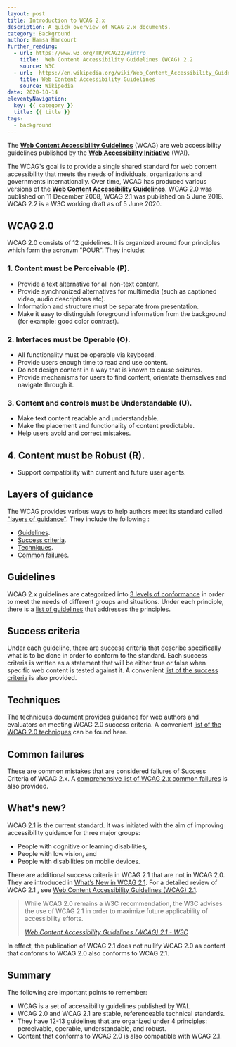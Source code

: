 ```yaml
---
layout: post
title: Introduction to WCAG 2.x
description: A quick overview of WCAG 2.x documents.
category: Background
author: Hamsa Harcourt
further_reading:
  - url: https://www.w3.org/TR/WCAG22/#intro
    title:  Web Content Accessibility Guidelines (WCAG) 2.2
    source: W3C 
  - url:  https://en.wikipedia.org/wiki/Web_Content_Accessibility_Guidelines
    title: Web Content Accessibility Guidelines
    source: Wikipedia
date: 2020-10-14
eleventyNavigation:
  key: {{ category }}
  title: {{ title }}
tags:
  - background
---
```



The [**Web Content Accessibility Guidelines**](https://www.w3.org/WAI/standards-guidelines/wcag/) (<abbr>WCAG</abbr>) are web accessibility guidelines published by the [**Web Accessibility Initiative**](https://www.w3.org/WAI/about/) (<abbr>WAI</abbr>). 

The WCAG's goal is to provide a single shared standard for web content accessibility that meets the needs of individuals, organizations and governments internationally. Over time, WCAG has produced various versions of the [**Web Content Accessibility Guidelines**](https://www.w3.org/WAI/standards-guidelines/wcag/). WCAG 2.0 was published on 11 December 2008, WCAG 2.1 was published on 5 June 2018. WCAG 2.2 is a W3C working draft as of 5 June 2020.


## WCAG 2.0

WCAG 2.0 consists of 12 guidelines. It is organized around four principles which form the acronym "POUR". They include:

### 1. Content must be Perceivable (P).

- Provide a text alternative for all non-text content.
- Provide synchronized alternatives for multimedia (such as captioned video, audio descriptions etc).
- Information and structure must be separate from presentation.
- Make it easy to distinguish foreground information from the background (for example: good color contrast).

### 2. Interfaces must be Operable (O). 

- All functionality must be operable via keyboard.
- Provide users enough time to read and use content.
- Do not design content in a way that is known to cause seizures.
- Provide mechanisms for users to find content, orientate themselves and navigate through it.

### 3. Content and controls must be Understandable (U).

- Make text content readable and understandable.
- Make the placement and functionality of content predictable.
- Help users avoid and correct mistakes.

## 4. Content must be Robust (R).

- Support compatibility with current and future user agents.

## Layers of guidance

The WCAG provides various ways to help authors meet its standard called ["layers of guidance"](https://www.w3.org/TR/WCAG20/#intro-layers-guidance). They include the following :

- [Guidelines](https://www.w3.org/WAI/WCAG21/quickref/#text-alternatives).
- [Success criteria](https://www.w3.org/WAI/WCAG21/quickref/#audio-only-and-video-only-prerecorded).
- [Techniques](hhttps://www.w3.org/WAI/WCAG21/Understanding/understanding-techniques).
- [Common failures](https://www.w3.org/WAI/WCAG21/Understanding/understanding-techniques#failures).


## Guidelines

WCAG 2.x guidelines are categorized into [3 levels of conformance](https://www.w3.org/WAI/WCAG21/Understanding/conformance#levels) in order to meet the needs of different groups and situations. Under each principle, there is a [list of guidelines](https://www.w3.org/TR/WCAG20/#guidelines) that addresses the principles. 


## Success criteria

Under each guideline, there are success criteria that describe specifically what is to be done in order to conform to the standard.  Each success criteria is written as a statement that will be either true or false when specific web content is tested against it.  A convenient [list of the success criteria](https://www.w3.org/WAI/WCAG21/quickref/) is also provided.


## Techniques

The techniques document provides guidance for web authors and evaluators on meeting WCAG 2.0 success criteria. A convenient [list of the WCAG 2.0 techniques](https://www.w3.org/TR/WCAG20-TECHS/) can be found here.


## Common failures

These are common mistakes that are considered failures of Success Criteria of WCAG 2.x. A [comprehensive list of  WCAG 2.x common failures](https://www.w3.org/TR/WCAG20-TECHS/failures) is also provided.


## What's new?

WCAG 2.1 is the current standard. It was initiated with the aim of improving accessibility guidance for three major groups: 

- People with cognitive or learning disabilities, 
- People with low vision, and 
- People with disabilities on mobile devices. 

There are additional success criteria in WCAG 2.1 that are not in WCAG 2.0. They are introduced in [What’s New in WCAG 2.1](https://www.w3.org/WAI/standards-guidelines/wcag/new-in-21/). For a detailed  review of WCAG 2.1 , see  [Web Content Accessibility Guidelines (WCAG) 2.1](https://www.w3.org/TR/WCAG21/).

<blockquote>
	<p>While WCAG 2.0 remains a W3C recommendation, the W3C advises the use of WCAG 2.1 in order to maximize future applicability of accessibility efforts.</p>
	<footer>
		<cite><a href="https://www.w3.org/TR/WCAG21/#abstract/">Web Content Accessibility Guidelines (WCAG) 2.1 - W3C</a></cite>
	</footer>
</blockquote>

In effect, the  publication of WCAG 2.1 does not nullify WCAG 2.0 as content that conforms to WCAG 2.0 also conforms to WCAG 2.1. 


## Summary

The following are important points to remember:

- WCAG is a set of accessibility guidelines published by WAI.
- WCAG 2.0 and WCAG 2.1 are stable, referenceable technical standards.
- They have 12-13 guidelines that are organized under 4 principles: perceivable, operable, understandable, and robust.
- Content that conforms to WCAG 2.0  is also compatible with  WCAG 2.1.
